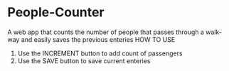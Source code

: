 # People-Counter
A web app that counts the number of people that passes through a walk-way and easily saves the previous enteries
HOW TO USE

1. Use the INCREMENT button to add count of passengers
2. Use the SAVE button to save current enteries
